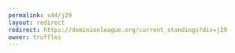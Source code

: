 ```yaml
---
permalink: s44/j29
layout: redirect
redirect: https://dominionleague.org/current_standings?div=j29
owner: truffles
---
```

